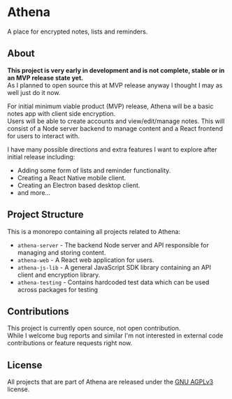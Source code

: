 # Athena
A place for encrypted notes, lists and reminders.

## About
**This project is very early in development and is not complete, stable or in an MVP release state yet.**  
As I planned to open source this at MVP release anyway I thought I may as well just do it now.

For initial minimum viable product (MVP) release, Athena will be a basic notes app with client side encryption.  
Users will be able to create accounts and view/edit/manage notes.
This will consist of a Node server backend to manage content and a React frontend for users to interact with.

I have many possible directions and extra features I want to explore after initial release including:
- Adding some form of lists and reminder functionality.
- Creating a React Native mobile client.
- Creating an Electron based desktop client.
- and more...

## Project Structure
This is a monorepo containing all projects related to Athena:
- `athena-server` - The backend Node server and API responsible for managing and storing content.
- `athena-web` - A React web application for users.
- `athena-js-lib` - A general JavaScript SDK library containing an API client and encryption library.
- `athena-testing` - Contains hardcoded test data which can be used across packages for testing

## Contributions
This project is currently open source, not open contribution.  
While I welcome bug reports and similar I'm not interested in external code contributions or feature requests right now.

## License
All projects that are part of Athena are released under the [GNU AGPLv3](https://choosealicense.com/licenses/agpl-3.0/) license.
